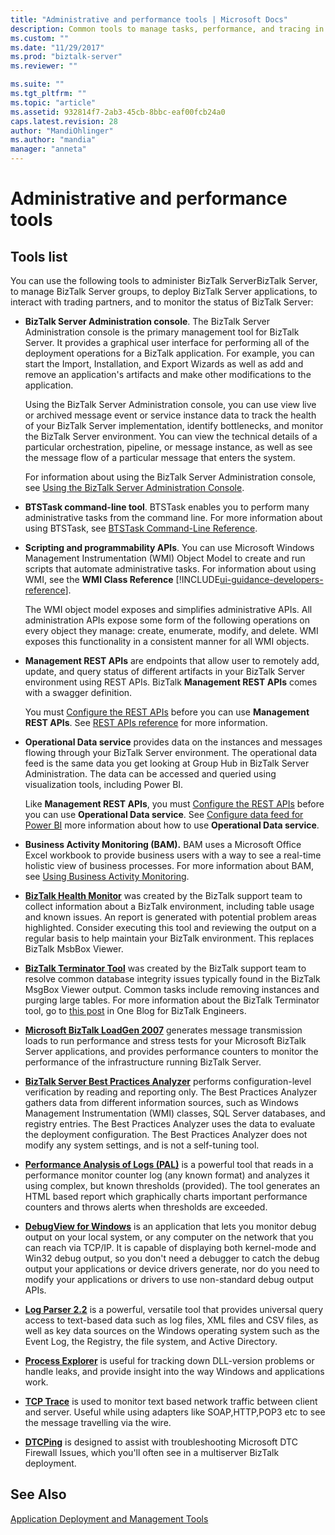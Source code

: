```yaml
---
title: "Administrative and performance tools | Microsoft Docs"
description: Common tools to manage tasks, performance, and tracing in BizTalk Server
ms.custom: ""
ms.date: "11/29/2017"
ms.prod: "biztalk-server"
ms.reviewer: ""

ms.suite: ""
ms.tgt_pltfrm: ""
ms.topic: "article"
ms.assetid: 932814f7-2ab3-45cb-8bbc-eaf00fcb24a0
caps.latest.revision: 28
author: "MandiOhlinger"
ms.author: "mandia"
manager: "anneta"
---
```

# Administrative and performance tools

## Tools list
You can use the following tools to administer BizTalk ServerBizTalk Server, to manage BizTalk Server groups, to deploy BizTalk Server applications, to interact with trading partners, and to monitor the status of BizTalk Server:

- **BizTalk Server Administration console**. The BizTalk Server Administration console is the primary management tool for BizTalk Server. It provides a graphical user interface for performing all of the deployment operations for a BizTalk application. For example, you can start the Import, Installation, and Export Wizards as well as add and remove an application's artifacts and make other modifications to the application.

   Using the BizTalk Server Administration console, you can use view live or archived message event or service instance data to track the health of your BizTalk Server implementation, identify bottlenecks, and monitor the BizTalk Server environment. You can view the technical details of a particular orchestration, pipeline, or message instance, as well as see the message flow of a particular message that enters the system.

   For information about using the BizTalk Server Administration console, see [Using the BizTalk Server Administration Console](../core/using-the-biztalk-server-administration-console.md).

- **BTSTask command-line tool**. BTSTask enables you to perform many administrative tasks from the command line. For more information about using BTSTask, see [BTSTask Command-Line Reference](../core/btstask-command-line-reference.md).

- **Scripting and programmability APIs**. You can use Microsoft Windows Management Instrumentation (WMI) Object Model to create and run scripts that automate administrative tasks. For information about using WMI, see the **WMI Class Reference** [!INCLUDE[ui-guidance-developers-reference](../includes/ui-guidance-developers-reference.md)].

   The WMI object model exposes and simplifies administrative APIs. All administration APIs expose some form of the following operations on every object they manage: create, enumerate, modify, and delete. WMI exposes this functionality in a consistent manner for all WMI objects.

- **Management REST APIs** are endpoints that allow user to remotely add, update, and query status of different artifacts in your BizTalk Server environment using REST APIs. BizTalk **Management REST APIs** comes with a swagger definition.

   You must [Configure the REST APIs](../install-and-config-guides/configure-biztalk-server.md) before you can use **Management REST APIs**. See [REST APIs reference](https://docs.microsoft.com/rest/api/biztalk/?view=rest-biztalk) for more information.

- **Operational Data service** provides data on the instances and messages flowing through your BizTalk Server environment. The operational data feed is the same data you get looking at Group Hub in BizTalk Server Administration. The data can be accessed and queried using visualization tools, including Power BI.
   
   Like **Management REST APIs**, you must [Configure the REST APIs](../install-and-config-guides/configure-biztalk-server.md) before you can use **Operational Data service**. See [Configure data feed for Power BI](configure-the-operational-data-feed-for-power-bi-with-biztalk-server.md) more information about how to use **Operational Data service**.

- **Business Activity Monitoring (BAM).** BAM uses a Microsoft Office Excel workbook to provide business users with a way to see a real-time holistic view of business processes. For more information about BAM, see [Using Business Activity Monitoring](../core/using-business-activity-monitoring.md).


- [**BizTalk Health Monitor**](https://blogs.msdn.com/b/biztalkhealthmonitor/ "BizTalk Health Monitor ") was created by the BizTalk support team to collect information about a BizTalk environment, including table usage and known issues. An report is generated with potential problem areas highlighted. Consider executing this tool and reviewing the output on a regular basis to help maintain your BizTalk environment. This replaces BizTalk MsbBox Viewer.

- [**BizTalk Terminator Tool**](https://www.microsoft.com/download/en/details.aspx?id=2846 "BizTalk Terminator Tool") was created by the BizTalk support team to resolve common database integrity issues typically found in the BizTalk MsgBox Viewer output. Common tasks include removing instances and purging large tables. For more information about the BizTalk Terminator tool, go to [this post](https://blogs.msdn.com/b/biztalkcpr/archive/2011/02/10/using-biztalk-terminator-to-resolve-issues-identified-by-biztalk-msgboxviewer.aspx) in One Blog for BizTalk Engineers.

- [**Microsoft BizTalk LoadGen 2007**](https://www.microsoft.com/download/details.aspx?id=14925) generates message transmission loads to run performance and stress tests for your Microsoft BizTalk Server applications, and provides performance counters to monitor the performance of the infrastructure running BizTalk Server.

- [**BizTalk Server Best Practices Analyzer**](https://www.microsoft.com/downloads/details.aspx?FamilyID=93d432fe-1370-4b6d-aaa8-a0c43c30f5ab "BizTalk Server Best Practices Analyzer") performs configuration-level verification by reading and reporting only. The Best Practices Analyzer gathers data from different information sources, such as Windows Management Instrumentation (WMI) classes, SQL Server databases, and registry entries. The Best Practices Analyzer uses the data to evaluate the deployment configuration. The Best Practices Analyzer does not modify any system settings, and is not a self-tuning tool.

- [**Performance Analysis of Logs (PAL)**](https://github.com/clinthuffman/PAL) is a powerful tool that reads in a performance monitor counter log (any known format) and analyzes it using complex, but known thresholds (provided). The tool generates an HTML based report which graphically charts important performance counters and throws alerts when thresholds are exceeded.

- [**DebugView for Windows**](https://docs.microsoft.com/sysinternals/downloads/debugview) is an application that lets you monitor debug output on your local system, or any computer on the network that you can reach via TCP/IP. It is capable of displaying both kernel-mode and Win32 debug output, so you don't need a debugger to catch the debug output your applications or device drivers generate, nor do you need to modify your applications or drivers to use non-standard debug output APIs.

- [**Log Parser 2.2**](https://www.microsoft.com/download/details.aspx?id=24659) is a powerful, versatile tool that provides universal query access to text-based data such as log files, XML files and CSV files, as well as key data sources on the Windows operating system such as the Event Log, the Registry, the file system, and Active Directory.

- [**Process Explorer**](https://docs.microsoft.com/sysinternals/downloads/process-explorer) is useful for tracking down DLL-version problems or handle leaks, and provide insight into the way Windows and applications work.

- [**TCP Trace**](http://www.pocketsoap.com/tcptrace/ "TCP Trace") is used to monitor text based network traffic between client and server. Useful while using adapters like SOAP,HTTP,POP3 etc to see the message travelling via the wire.

- [**DTCPing**](https://www.microsoft.com/download/details.aspx?id=2868) is designed to assist with troubleshooting Microsoft DTC Firewall Issues, which you'll often see in a multiserver BizTalk deployment.


## See Also
 [Application Deployment and Management Tools](../core/application-deployment-and-management-tools.md)